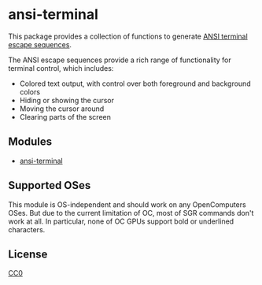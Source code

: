 # ansi-terminal

This package provides a collection of functions to generate
[ANSI terminal escape sequences](http://en.wikipedia.org/wiki/ANSI_escape_code).

The ANSI escape sequences provide a rich range of functionality for
terminal control, which includes:

* Colored text output, with control over both foreground and
  background colors
* Hiding or showing the cursor
* Moving the cursor around
* Clearing parts of the screen

## Modules

* [ansi-terminal](man/ansi-terminal)

## Supported OSes

This module is OS-independent and should work on any OpenComputers
OSes. But due to the current limitation of OC, most of SGR commands
don't work at all. In particular, none of OC GPUs support bold or
underlined characters.

## License

[CC0](https://creativecommons.org/share-your-work/public-domain/cc0/)

